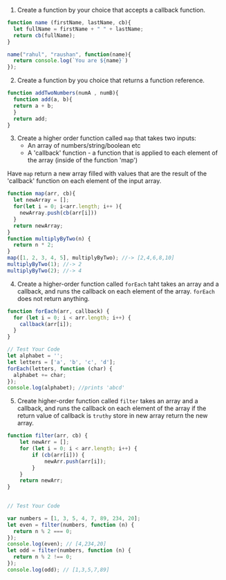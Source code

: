 1. Create a function by your choice that accepts a callback function.
```js
function name (firstName, lastName, cb){
  let fullName = firstName + " " + lastName;
  return cb(fullName);
}

name("rahul", "raushan", function(name){
  return console.log(`You are ${name}`)
});
```

2. Create a function by you choice that returns a function reference.
```js 
function addTwoNumbers(numA , numB){
  function add(a, b){
  return a + b;
  }
  return add;
}
```

3. Create a higher order function called `map` that takes two inputs:
   - An array of numbers/string/boolean etc
   - A 'callback' function - a function that is applied to each element of the array (inside of the function 'map')

Have `map` return a new array filled with values that are the result of the 'callback' function on each element of the input array.

```js
function map(arr, cb){
  let newArray = [];
  for(let i = 0; i<arr.length; i++ ){
    newArray.push(cb(arr[i]))
  }
  return newArray;
}
function multiplyByTwo(n) {
  return n * 2;
}
map([1, 2, 3, 4, 5], multiplyByTwo); //-> [2,4,6,8,10]
multiplyByTwo(1); //-> 2
multiplyByTwo(2); //-> 4
```

4. Create a higher-order function called `forEach` taht takes an array and a callback, and runs the callback on each element of the array. `forEach` does not return anything.

```js
function forEach(arr, callback) {
  for (let i = 0; i < arr.length; i++) {
    callback(arr[i]);
  }
}

// Test Your Code
let alphabet = '';
let letters = ['a', 'b', 'c', 'd'];
forEach(letters, function (char) {
  alphabet += char;
});
console.log(alphabet); //prints 'abcd'
```

5. Create higher-order function called `filter` takes an array and a callback, and runs the callback on each element of the array if the return value of callback is `truthy` store in new array return the new array.

```js
function filter(arr, cb) {
    let newArr = [];
    for (let i = 0; i < arr.length; i++) {
        if (cb(arr[i])) {
            newArr.push(arr[i]);
        }
    }
    return newArr;
}
 

// Test Your Code

var numbers = [1, 3, 5, 4, 7, 89, 234, 20];
let even = filter(numbers, function (n) {
  return n % 2 === 0;
});
console.log(even); // [4,234,20]
let odd = filter(numbers, function (n) {
  return n % 2 !== 0;
});
console.log(odd); // [1,3,5,7,89]
```
